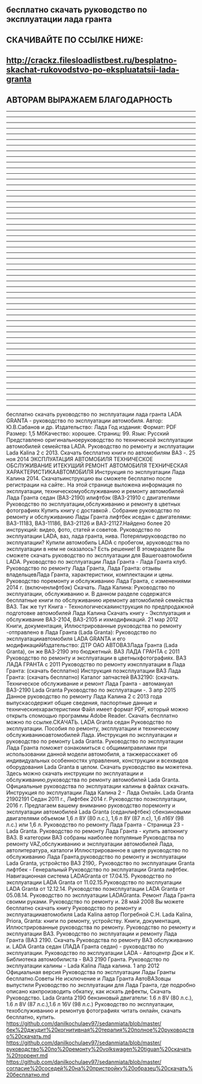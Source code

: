 бесплатно скачать руководство по эксплуатации лада гранта
--------------------------------------------------
СКАЧИВАЙТЕ ПО ССЫЛКЕ НИЖЕ:
--------------------------------------------------
http://crackz.filesloadlistbest.ru/besplatno-skachat-rukovodstvo-po-ekspluatatsii-lada-granta
--------------------------------------------------
АВТОРАМ ВЫРАЖАЕМ БЛАГОДАРНОСТЬ
--------------------------------------------------
--------------------------------------------------
--------------------------------------------------
--------------------------------------------------
--------------------------------------------------
--------------------------------------------------
--------------------------------------------------
--------------------------------------------------
--------------------------------------------------
--------------------------------------------------
--------------------------------------------------
--------------------------------------------------
--------------------------------------------------
--------------------------------------------------
--------------------------------------------------
--------------------------------------------------
--------------------------------------------------
--------------------------------------------------
--------------------------------------------------
--------------------------------------------------
--------------------------------------------------
--------------------------------------------------
--------------------------------------------------
--------------------------------------------------
--------------------------------------------------
--------------------------------------------------
--------------------------------------------------
--------------------------------------------------
--------------------------------------------------
--------------------------------------------------
--------------------------------------------------
--------------------------------------------------
--------------------------------------------------
--------------------------------------------------
--------------------------------------------------
--------------------------------------------------
--------------------------------------------------
--------------------------------------------------
--------------------------------------------------
--------------------------------------------------
--------------------------------------------------
--------------------------------------------------
--------------------------------------------------
--------------------------------------------------
--------------------------------------------------
--------------------------------------------------
--------------------------------------------------
--------------------------------------------------
--------------------------------------------------
--------------------------------------------------
--------------------------------------------------
--------------------------------------------------
--------------------------------------------------
--------------------------------------------------
бесплатно скачать руководство по эксплуатации лада гранта LADA GRANTA - руководство по эксплуатации автомобиля. Автор: Ю.В.Сабанов и др. Издательство: Лада Год издания: Формат: PDF Размер: 1,5 МбКачество: хорошее. Страниц: 99. Язык: Русский Представлено оригинальноеруководство по технической эксплуатации автомобилей семейства LADA. Руководство по ремонту и эксплуатации Lada Kalina 2 с 2013. Скачать бесплатно книги по автомобилям ВАЗ -. 25 ноя 2014  ЭКСПЛУАТАЦИЯ АВТОМОБИЛЯ ТЕХНИЧЕСКОЕ ОБСЛУЖИВАНИЕ ИТЕКУЩИЙ РЕМОНТ АВТОМОБИЛЯ ТЕХНИЧЕСКАЯ ХАРАКТЕРИСТИКААВТОМОБИЛЯ Инструкция по эксплуатации Лада Калина 2014. Скачатьинструкцию вы сможете бесплатно после регистрации на сайте:. На этой странице выложена информация по эксплуатации, техническомуобслуживанию и ремонту автомобилей Лада Гранта седан (ВАЗ-2190) илифтбэк (ВАЗ-21910 с двигателями  Руководство по эксплуатации,обслуживанию и ремонту в цветных фотографиях  Купить книгу с доставкой . Собрание руководство по ремонту и обслуживанию Лады Гранта лифтбек иседан с двигателями: ВАЗ-11183, ВАЗ-11186, ВАЗ-21126 и ВАЗ-21127.Найдено более 20 инструкций: видео, фото, статей и советов. Руководство по эксплуатации LADA, ваз, лада гранта, нива.  Потерялируководство по эксплуатации? Купили автомобиль LADA с пробегом, аруководства по эксплуатации в нем не оказалось? Есть решение! В этомразделе Вы сможете скачать руководство по эксплуатации для Вашегоавтомобиля LADA. Руководство по эксплуатации Лада Гранта - Лада Гранта клуб. Руководство по ремонту Лада Гранта, Лада Гранта: отзывы владельцевЛада Гранта, характеристики, комплектации и цены.  Руководство поремонту и обслуживанию Лада Гранта, с изменениями 2014 г. (включенлифтбэк) Скачать. Лада Калина: Руководство по эксплуатации, обслуживанию и. В данном разделе содержатся бесплатные книги по обслуживанию иремонту автомобилей семейства ВАЗ. Так же тут  Книга - Технологическаяинструкция по предпродажной подготовке автомобилей Лада Калина Скачать книгу - Эксплуатация и обслуживание ВАЗ-2104, ВАЗ-2105 и ихмодификаций. 21 мар 2012  Книги, документация, Иллюстрированные руководства по ремонту -отправлено в Лада Гранта (Lada Granta): Руководство по эксплуатацииавтомобиля LADA GRANTA и его модификацийИздательство: ДТР ОАО АВТОВАЗЛада Гранта (Lada Granta), он же ВАЗ-2190  это бюджетный. ВАЗ ЛАДА ГРАНТА с 2011 Руководство по ремонту и эксплуатации в цветныхфотографиях. ВАЗ ЛАДА ГРАНТА с 2011 Руководство по ремонту иэксплуатации в  Лада Гранта: (скачать бесплатно) Инструкция поэксплуатации ВАЗ Лада Гранта: (скачать бесплатно) Каталог запчастей ВАЗ2190: (скачать. Техническое обслуживание и ремонт Лада Гранта - автомануал
ВАЗ-2190 Lada Granta Руководство по эксплуатации  -. 3 апр 2015  Данное руководство по ремонту Лада Калина 2 с 2013 года выпускасодержит общие сведения, паспортные данные и техническиехарактеристики  Файл имеет формат PDF, который можно открыть спомощью программы Adobe Reader. Скачать бесплатно можно по ссылке.СКАЧАТЬ. LADA Granta седан  Руководство по эксплуатации. Пособия по ремонту, эксплуатации и техническому обслуживаниюавтомобилей Лада. Инструкция по эксплуатации и руководство по ремонту Lada Granta. Руководство по эксплуатации Лада Гранта поможет ознакомиться с общимиправилами при использовании данной модели автомобиля, а такжерасскажет об индивидуальных особенностях управления, конструкции и всехвидов оборудования Lada Granta в целом. Скачать руководство вы можетена. Здесь можно скачать инструкции по эксплуатации и обслуживанию,руководства по ремонту автомобилей Lada Granta. Официальные руководства по эксплуатации калины в файлах скачать. Инструкция по эксплуатации Лада Калина 2 - Лада Онлайн. Lada Granta 21902191 Седан 2011 г., Лифтбек 2014 г. Руководство поэксплуатации, 2016 г. Предлагаем вашему вниманию руководство поремонту и эксплуатации автомобилей Lаda Granta (седанлифтбек) сбензиновыми двигателями объемом 1,6 л 8У (80 л.с.), 1,6 л 8У (87 л.с), 1,6 л16У (98 л.с.) или 1,6 л. Руководство по ремонту Лада Гранта - Страница 23 - Lada Granta. Руководство по ремонту Лада Гранта - купить автокнигу ВАЗ. В категории ВАЗ собраны наиболее популяные Руководства по ремонту VAZ,обслуживанию и эксплуатации автомобилей Лада, автолитература, каталоги Иллюстрированное в цвете руководство по обслуживанию Лада Гранта,руководство по ремонту и эксплуатации Lada Granta, устройство ВАЗ 2190,. Руководство по эксплуатации Granta лифтбек - Генеральный
Руководство по эксплуатации Granta лифтбек. Навигационная система LADAGranta от 17.04.15. Руководство по эксплуатации LADA Granta от 11.02.15.Руководство по эксплуатации LADA Granta от 12.12.14. Руководство поэксплуатации LADA Granta от 05.08.14. Руководство по эксплуатации LADAGranta. Ремонт Лада Гранта своими руками. Руководство по ремонту и. 28 май 2008  Вы можете бесплатно скачать книгу Руководство по ремонту и эксплуатацииавтомобиля Lada Kalina автор Погребной С.Н. Lada Kalina, Priora, Granta: книги по ремонту, устройству. Книги, документация, Иллюстрированные руководства по ремонту. Руководство по ремонту и эксплуатации ВАЗ. Руководство по эксплуатации и ремонту Лада Гранта (ВАЗ 2190. Скачать Руководства по ремонту ВАЗ обслуживанию и. LADA Granta седан (ЛАДА Гранта седан) - руководство по эксплуатации. Руководство по эксплуатации LADA - Автоцентр Дюк и К. Библиотека автомобилиста - ВАЗ 2190 Гранта. Руководство по эксплуатации калины - Lada Kalina  Лада калина. 1 апр 2012  Официальная версия Руководства по эксплуатации Лады Гранты бесплатно.Советы  Не исключение и Лада Гранта  АвтоВАЗовцы выпустили Руководство по эксплуатации для Лада Гранта, где подробно описано какпроизводить обкатку, как искать дефекты,  Скачать Руководство. Lada Granta 2190 бензиновый двигатели: 1.6 л 8V (80 л.с.), 1.6 л 8V (87 л.с.),1.6 л 16V (98 л.с.) Руководство по эксплуатации, техобслуживанию и ремонтув фотографиях читать онлайн, скачать бесплатно, купить.
https://github.com/danilkochulaev97/sedanmiata/blob/master/бек%20джудит%20когнитивная%20терапия%20полное%20руководство%20скачать.md
https://github.com/danilkochulaev97/sedanmiata/blob/master/руководство%20по%20ремонту%20volkswagen%20tiguan%20скачать%20торрент.md
https://github.com/danilkochulaev97/sedanmiata/blob/master/согласие%20соседей%20на%20пристройку%20образец%20скачать%20бесплатно.md